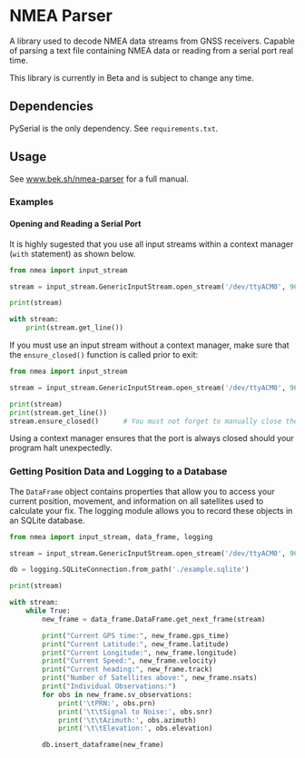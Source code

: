 # NMEA Parser

A library used to decode NMEA data streams from GNSS receivers. Capable of parsing a text file
containing NMEA data or reading from a serial port real time.

This library is currently in Beta and is subject to change any time.

## Dependencies

PySerial is the only dependency. See `requirements.txt`.

## Usage

See www.bek.sh/nmea-parser for a full manual.

### Examples

#### Opening and Reading a Serial Port

It is highly sugested that you use all input streams within a context manager (`with` statement) as shown below.

```python
from nmea import input_stream

stream = input_stream.GenericInputStream.open_stream('/dev/ttyACM0', 9600)

print(stream)

with stream:
    print(stream.get_line())
```

If you must use an input stream without a context manager, make sure that the `ensure_closed()` function
is called prior to exit:

```python
from nmea import input_stream

stream = input_stream.GenericInputStream.open_stream('/dev/ttyACM0', 9600)

print(stream)
print(stream.get_line())
stream.ensure_closed()      # You must not forget to manually close the stream.
```

Using a context manager ensures that the port is always closed should your program halt unexpectedly.

### Getting Position Data and Logging to a Database

The `DataFrame` object contains properties that allow you to access your current position, movement, and information
on all satellites used to calculate your fix. The logging module allows you to record these objects in an SQLite
database.

```python
from nmea import input_stream, data_frame, logging

stream = input_stream.GenericInputStream.open_stream('/dev/ttyACM0', 9600)

db = logging.SQLiteConnection.from_path('./example.sqlite')

print(stream)

with stream:
    while True:
        new_frame = data_frame.DataFrame.get_next_frame(stream)

        print("Current GPS time:", new_frame.gps_time)
        print("Current Latitude:", new_frame.latitude)
        print("Current Longitude:", new_frame.longitude)
        print("Current Speed:", new_frame.velocity)
        print("Current heading:", new_frame.track)
        print("Number of Satellites above:", new_frame.nsats)
        print("Individual Observations:")
        for obs in new_frame.sv_observations:
            print('\tPRN:', obs.prn)
            print('\t\tSignal to Noise:', obs.snr)
            print('\t\tAzimuth:', obs.azimuth)
            print('\t\tElevation:', obs.elevation)

        db.insert_dataframe(new_frame)
```

